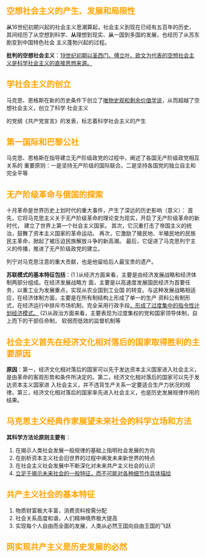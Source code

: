 ## <font color=orange>空想社会主义的产生、发展和局限性</font>

**从**16世纪初期兴起的社会主义思潮算起，社会主义到现在已经有五百年的历史，其间经历了从空想到科学、**从**理想到现实、**从**一国到多国的发展，也经历了从苏东剧变到中国特色社会 主义蓬勃兴起的过程。

**批判的空想社会主义**：<u>19世纪初期以圣西门、傅立叶、欧文为代表的空想社会主义是科学社会主义的直接思想来源。</u>

## <font color=orange>学社会主义的创立</font>

马克思、恩格斯在新的历史条件下创立了<u>唯物史观和剩余价值学说</u>，从而超越了空想社会主义，创立了科学 社会主义

的党纲《共产党宣言》的发表，标志着科学社会主义的产生

## <font color=orange>第一国际和巴黎公社</font>

马克思、恩格斯在指导建立无产阶级政党的过程中，阐述了各国无产阶级政党相互关系的 重要原则：一是坚持无产阶级的国际联合。二是坚持各国党的独立自主和完全平等

## <font color=orange>无产阶级革命与俄国的探索</font>

十月革命是世界历史上划时代的重大事件，产生了深远的历史影响（意义）： 首先，它将马克思主义关于无产阶级革命的理论变为现实，开启了无产阶级革命的新时代， 建立了世界上第一个社会主义国家。 其次，它沉重打击了帝国主义的统治，鼓舞了资本主义国家的革命运动。 再次，它激励了殖民地、半殖民地的民族民主革命，掀起了被压迫民族解放斗争的新高潮。 最后，它促进了马克思列宁主义的传播，推进了无产阶级政党的建立。

列宁对马克思注意的重大贡献，也是他留给后人最宝贵的遗产。

**苏联模式的基本特征包括**：(1 )从经济方面来看，主要是由经济发展战略和经济体制两部分组成。在经济发展战略方 面，主要是以高速度发展国民经济为首要任务，以重工业为发展重点，实现从农业国到工业国 的转变。与这种发展战略相适应，在经济体制方面，主要是在所有制结构上形成了单一的生产 资料公有制形式，在经济运行中排斥市场机制，完全采用行政手段<u>，形成了过度集中的指令性计划经济模式。</u> (2)从政治方面来看，主要表现为过度集权的党和国家领导体制，自上而下的干部任命制， 软弱而低效的监督机制等

## <font color=orange>社会主义首先在经济文化相对落后的国家取得胜利的主要原因</font>

**原因**：第一，经济文化相对落后的国家可以先于发达资本主义国家进入社会主义，是由革命的客观形势和条件所决定的。第二，经济文化相对落后的国家可以先于发达资本主义国家进 入社会主义，并不违背生产关系一定要适合生产力状况的规律。第三，经济文化相对落后的国家率先进入社会主义，也是历史发展规律作用的结果。

## <font color=orange>马克思主义经典作家展望未来社会的科学立场和方法</font>

**其科学方法论原则主要有**：

1. 在揭示人类社会发展一般规律的基础上指明社会发展的方向
2. 在剖析资本主义社会旧世界的过程中阐发未来新世界的特点
3.  在社会主义社会发展中不断深化对未来共产主义社会的认识
4. <u>立足于揭示未来社会的一般特征，而不可能对各种细节作具体描绘</u>

## <font color=orange>共产主义社会的基本特征</font>

1. 物质财富极大丰富，消费资料按需分配
2. 社会关系高度和谐，人们精神境界极大提高
3.  实现每个人自由而全面的发展，人类从必然王国向自由王国的飞跃

## <font color=orange>网实现共产主义是历史发展的必然</font>